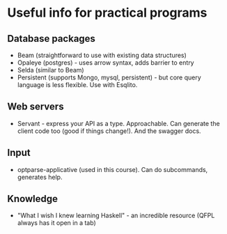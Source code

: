 # Useful info for practical programs

## Database packages

- Beam (straightforward to use with existing data structures)
- Opaleye (postgres) - uses arrow syntax, adds barrier to entry
- Selda (similar to Beam)
- Persistent (supports Mongo, mysql, persistent) - but core query language is less flexible. Use with Esqlito.

## Web servers

- Servant  - express your API as a type. Approachable. Can generate the client code too (good if things change!). And the swagger docs.

## Input

- optparse-applicative (used in this course). Can do subcommands, generates help.

## Knowledge

- "What I wish I knew learning Haskell" - an incredible resource (QFPL always has it open in a tab)
